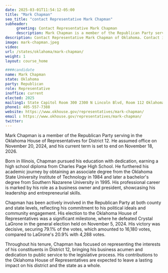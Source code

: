 ```yaml
---
date: 2025-03-01T11:54:12-05:00
title: "Mark Chapman"
seo_title: "contact Representative Mark Chapman"
subheader:
     greeting: Contact Representative Mark Chapman
     description: Mark Chapman is a member of the Republican Party serving in the Oklahoma House of Representatives for District 12. He assumed office on November 20, 2024, and his current term is set to end on November 18, 2026.
description: Contact Representative Mark Chapman of Oklahoma. Contact information for Mark Chapman includes email address, phone number, and mailing address.
image: mark-chapman.jpeg
video:
url: /states/oklahoma/mark-chapman/
weight: 1
layout: course_home

####candidate
name: Mark Chapman
state: Oklahoma
party: Republican
role: Representative
inoffice: current
elected: 2025
mailing1: State Capitol Room 300 2300 N Lincoln Blvd, Room 112 Oklahoma City, OK 73105
phone1: 405-557-7388
website: https://www.okhouse.gov/representatives/mark-chapman/
email : https://www.okhouse.gov/representatives/mark-chapman/
twitter: 
---
```

Mark Chapman is a member of the Republican Party serving in the Oklahoma House of Representatives for District 12. He assumed office on November 20, 2024, and his current term is set to end on November 18, 2026.

Born in Illinois, Chapman pursued his education with dedication, earning a high school diploma from Charles Page High School. He furthered his academic journey by obtaining an associate degree from the Oklahoma State University Institute of Technology in 1984 and later a bachelor's degree from Southern Nazarene University in 1995. His professional career is marked by his role as a business owner and president, showcasing his leadership and entrepreneurial skills.

Chapman has been actively involved in the Republican Party at both county and state levels, reflecting his commitment to his political ideals and community engagement. His election to the Oklahoma House of Representatives was a significant milestone, where he defeated Crystal LaGrone in the general election held on November 5, 2024. His victory was decisive, securing 79.1% of the votes, which amounted to 16,180 votes, compared to LaGrone's 20.9% with 4,288 votes.

Throughout his tenure, Chapman has focused on representing the interests of his constituents in District 12, bringing his business acumen and dedication to public service to the legislative process. His contributions to the Oklahoma House of Representatives are expected to leave a lasting impact on his district and the state as a whole.
